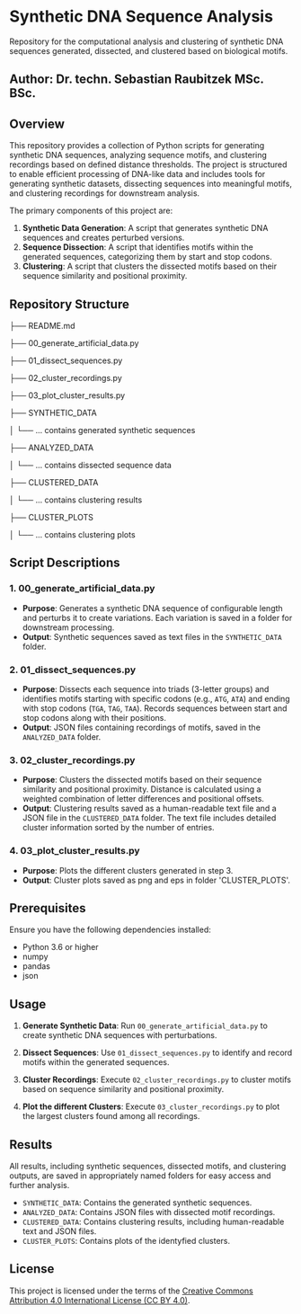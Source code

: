 # Synthetic DNA Sequence Analysis

Repository for the computational analysis and clustering of synthetic DNA sequences generated, dissected, and clustered based on biological motifs.

## Author: Dr. techn. Sebastian Raubitzek MSc. BSc.

## Overview

This repository provides a collection of Python scripts for generating synthetic DNA sequences, analyzing sequence motifs, and clustering recordings based on defined distance thresholds. The project is structured to enable efficient processing of DNA-like data and includes tools for generating synthetic datasets, dissecting sequences into meaningful motifs, and clustering recordings for downstream analysis.

The primary components of this project are:

1. **Synthetic Data Generation**: A script that generates synthetic DNA sequences and creates perturbed versions.
2. **Sequence Dissection**: A script that identifies motifs within the generated sequences, categorizing them by start and stop codons.
3. **Clustering**: A script that clusters the dissected motifs based on their sequence similarity and positional proximity.

## Repository Structure

├── README.md

├── 00_generate_artificial_data.py

├── 01_dissect_sequences.py

├── 02_cluster_recordings.py

├── 03_plot_cluster_results.py

├── SYNTHETIC_DATA 

│ └── ... contains generated synthetic sequences 

├── ANALYZED_DATA 

│ └── ... contains dissected sequence data 

├── CLUSTERED_DATA 

│ └── ... contains clustering results

├── CLUSTER_PLOTS

│ └── ... contains clustering plots


## Script Descriptions

### 1. **00_generate_artificial_data.py**
   - **Purpose**: Generates a synthetic DNA sequence of configurable length and perturbs it to create variations. Each variation is saved in a folder for downstream processing.
   - **Output**: Synthetic sequences saved as text files in the `SYNTHETIC_DATA` folder.

### 2. **01_dissect_sequences.py**
   - **Purpose**: Dissects each sequence into triads (3-letter groups) and identifies motifs starting with specific codons (e.g., `ATG`, `ATA`) and ending with stop codons (`TGA`, `TAG`, `TAA`). Records sequences between start and stop codons along with their positions.
   - **Output**: JSON files containing recordings of motifs, saved in the `ANALYZED_DATA` folder.

### 3. **02_cluster_recordings.py**
   - **Purpose**: Clusters the dissected motifs based on their sequence similarity and positional proximity. Distance is calculated using a weighted combination of letter differences and positional offsets.
   - **Output**: Clustering results saved as a human-readable text file and a JSON file in the `CLUSTERED_DATA` folder. The text file includes detailed cluster information sorted by the number of entries.

### 4. **03_plot_cluster_results.py**
   - **Purpose**: Plots the different clusters generated in step 3.
   - **Output**: Cluster plots saved as png and eps in folder 'CLUSTER_PLOTS'.


## Prerequisites

Ensure you have the following dependencies installed:

- Python 3.6 or higher
- numpy
- pandas
- json

## Usage

1. **Generate Synthetic Data**:
   Run `00_generate_artificial_data.py` to create synthetic DNA sequences with perturbations.

2. **Dissect Sequences**:
   Use `01_dissect_sequences.py` to identify and record motifs within the generated sequences.

3. **Cluster Recordings**:
   Execute `02_cluster_recordings.py` to cluster motifs based on sequence similarity and positional proximity.

4. **Plot the different Clusters**:
   Execute `03_cluster_recordings.py` to plot the largest clusters found among all recordings.

## Results

All results, including synthetic sequences, dissected motifs, and clustering outputs, are saved in appropriately named folders for easy access and further analysis.

- `SYNTHETIC_DATA`: Contains the generated synthetic sequences.
- `ANALYZED_DATA`: Contains JSON files with dissected motif recordings.
- `CLUSTERED_DATA`: Contains clustering results, including human-readable text and JSON files.
- `CLUSTER_PLOTS`: Contains plots of the identyfied clusters.


## License

This project is licensed under the terms of the [Creative Commons Attribution 4.0 International License (CC BY 4.0)](http://creativecommons.org/licenses/by/4.0/).
